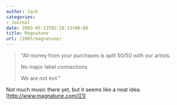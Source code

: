 ```yaml
---
author: Jack
categories:
- Journal
date: 2003-05-13T02:18:13+00:00
title: Magnatune
url: /2003/magnatune/
---
```


> "All money from your purchases is split 50/50 with our artists. 
> 
> No major label connections.
> 
> We are not evil."

  
> 

Not much music there yet, but it seems like a neat idea. [http://www.magnatune.com/][1]

 [1]: //www.magnatune.com/"